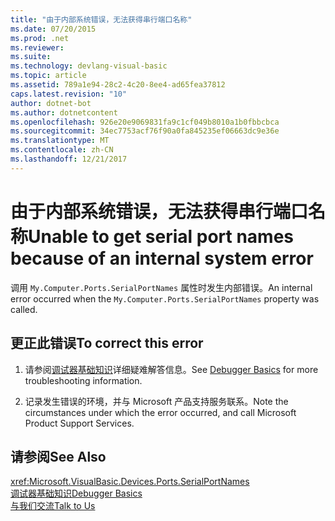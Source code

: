 ```yaml
---
title: "由于内部系统错误，无法获得串行端口名称"
ms.date: 07/20/2015
ms.prod: .net
ms.reviewer: 
ms.suite: 
ms.technology: devlang-visual-basic
ms.topic: article
ms.assetid: 789a1e94-28c2-4c20-8ee4-ad65fea37812
caps.latest.revision: "10"
author: dotnet-bot
ms.author: dotnetcontent
ms.openlocfilehash: 926e20e9069831fa9c1cf049b8010a1b0fbbcbca
ms.sourcegitcommit: 34ec7753acf76f90a0fa845235ef06663dc9e36e
ms.translationtype: MT
ms.contentlocale: zh-CN
ms.lasthandoff: 12/21/2017
---
```

# <a name="unable-to-get-serial-port-names-because-of-an-internal-system-error"></a><span data-ttu-id="e240e-102">由于内部系统错误，无法获得串行端口名称</span><span class="sxs-lookup"><span data-stu-id="e240e-102">Unable to get serial port names because of an internal system error</span></span>
<span data-ttu-id="e240e-103">调用 `My.Computer.Ports.SerialPortNames` 属性时发生内部错误。</span><span class="sxs-lookup"><span data-stu-id="e240e-103">An internal error occurred when the `My.Computer.Ports.SerialPortNames` property was called.</span></span>  
  
## <a name="to-correct-this-error"></a><span data-ttu-id="e240e-104">更正此错误</span><span class="sxs-lookup"><span data-stu-id="e240e-104">To correct this error</span></span>  
  
1.  <span data-ttu-id="e240e-105">请参阅[调试器基础知识](/visualstudio/debugger/debugger-basics)详细疑难解答信息。</span><span class="sxs-lookup"><span data-stu-id="e240e-105">See [Debugger Basics](/visualstudio/debugger/debugger-basics) for more troubleshooting information.</span></span>  
  
2.  <span data-ttu-id="e240e-106">记录发生错误的环境，并与 Microsoft 产品支持服务联系。</span><span class="sxs-lookup"><span data-stu-id="e240e-106">Note the circumstances under which the error occurred, and call Microsoft Product Support Services.</span></span>  
  
## <a name="see-also"></a><span data-ttu-id="e240e-107">请参阅</span><span class="sxs-lookup"><span data-stu-id="e240e-107">See Also</span></span>  
 <xref:Microsoft.VisualBasic.Devices.Ports.SerialPortNames>  
 [<span data-ttu-id="e240e-108">调试器基础知识</span><span class="sxs-lookup"><span data-stu-id="e240e-108">Debugger Basics</span></span>](/visualstudio/debugger/debugger-basics)  
 [<span data-ttu-id="e240e-109">与我们交流</span><span class="sxs-lookup"><span data-stu-id="e240e-109">Talk to Us</span></span>](/visualstudio/ide/talk-to-us)
